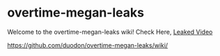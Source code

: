 # overtime-megan-leaks
Welcome to the overtime-megan-leaks wiki!
Check Here, [Leaked Video](https://t.ly/overtimemegan)

https://github.com/duodon/overtime-megan-leaks/wiki/
